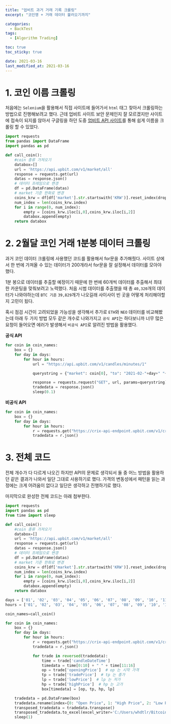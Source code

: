 ```yaml
---
title: "업비트 과거 거래 기록 크롤링"
excerpt: "코인명 + 거래 데이터 불러오기까지"

categories:
  - BackTest
tags:
  - [Algorithm Trading]

toc: true
toc_sticky: true

date: 2021-03-16
last_modified_at: 2021-03-16
---
```


# 1. 코인 이름 크롤링
처음에는 `Selenium`을 활용해서 직접 사이트에 들어가서 `html` 태그 찾아서 크롤링하는 방법으로 진행해보려고 했다. 근데 업비트 사이트 보안 문제인지 잘 모르겠지만 사이트에 접속이 되지를 않아서 구글링을 하던 도중 [업비트 API 사이트](https://api.upbit.com/v1/market/all)를 통해 쉽게 이름을 크롤링 할 수 있었다.

```python
import requests
from pandas import DataFrame
import pandas as pd

def call_coin():
    #coin 종류 가져오기
    databox=[]
    url = 'https://api.upbit.com/v1/market/all'
    response = requests.get(url)
    datas = response.json()
    # 데이터 프레임으로 변경
    df = pd.DataFrame(datas)
    # market 기준 한화로 변경
    coins_krw = df[df['market'].str.startswith('KRW')].reset_index(drop=True)
    num_index = len(coins_krw.index)
    for i in range(0, num_index):
        empty = [coins_krw.iloc[i,0],coins_krw.iloc[i,2]]
        databox.append(empty)
    return databox
```
# 2. 2월달 코인 거래 1분봉 데이터 크롤링
과거 코인 데이터 크롤링에 사용했던 코드를 활용해서 for문을 추가해줬다. 사이트 상에서 한 번에 가져올 수 있는 데이터가 200개라서 for문을 잘 설정해서 데이터를 모아야했다.  

1분 봉으로 데이터를 추출할 예정이기 때문에 한 번에 60개씩 데이터를 추출해서 최대한 카운팅을 맞춰보려고 노력했다. 처음 시범 데이터를 추출했을 때 총 `40,320`개의 데이터가 나와야하는데 `BTC 기준` `39,829`개가 나오길래 사이사이 빈 곳을 어떻게 처리해야할지 고민이 됬다.

혹시 점검 시간이 고려되었을 가능성을 생각해서 추가로 `ETH`와 `NEO` 데이터를 비교해봤는데 아래 두 가지 방법 모두 같은 개수로 나와가지고 `공식 API`는 하다보니까 너무 많은 요청이 들어오면 에러가 발생해서 `비공식 API`로 알려진 방법을 활용했다.

**공식 API**

```python
for coin in coin_names:
    box = {}
    for day in days:
        for hour in hours:
            url = "https://api.upbit.com/v1/candles/minutes/1"

            querystring = {"market": coin[0], "to": "2021-02-"+day+" "+hour+":00:00", "count": "60"}

            response = requests.request("GET", url, params=querystring)
            tradedata = response.json()
            sleep(0.1)
```

**비공식 API**
```python
for coin in coin_names:
    box = {}
    for day in days:
        for hour in hours:
            r = requests.get("https://crix-api-endpoint.upbit.com/v1/crix/candles/minutes/1?code=CRIX.UPBIT."+coin[0]+"&count=60&to=2021-02-"+day+"%20"+hour+":00:00")
            tradedata = r.json()
```

# 3. 전체 코드

전체 개수가 다 다르게 나오긴 하지만 API의 문제로 생각되서 둘 중 어느 방법을 활용하던 같은 결과가 나와서 일단 그대로 사용하기로 했다. 가격의 변동성에서 패턴을 읽는 과정에는 크게 어려움이 없다고 일단은 생각하고 진행하기로 했다. 

마지막으로 완성한 전체 코드는 아래 첨부한다.
```python
import requests
import pandas as pd
from time import sleep

def call_coin():
    #coin 종류 가져오기
    databox=[]
    url = 'https://api.upbit.com/v1/market/all'
    response = requests.get(url)
    datas = response.json()
    # 데이터 프레임으로 변경
    df = pd.DataFrame(datas)
    # market 기준 한화로 변경
    coins_krw = df[df['market'].str.startswith('KRW')].reset_index(drop=True)
    num_index = len(coins_krw.index)
    for i in range(0, num_index):
        empty = [coins_krw.iloc[i,0],coins_krw.iloc[i,2]]
        databox.append(empty)
    return databox

days = ['01', '02', '03', '04', '05', '06', '07', '08', '09', '10', '11', '12', '13', '14', '15', '16', '17', '18', '19', '20', '21', '22', '23', '24', '25', '26', '27', '28']
hours = ['01', '02', '03', '04', '05', '06', '07', '08', '09', '10', '11', '12', '13', '14', '15', '16', '17', '18', '19', '20', '21', '22', '23', '24']

coin_names=call_coin()

for coin in coin_names:
    box = {}
    for day in days:
        for hour in hours:
            r = requests.get("https://crix-api-endpoint.upbit.com/v1/crix/candles/minutes/1?code=CRIX.UPBIT."+coin[0]+"&count=60&to=2021-02-"+day+"%20"+hour+":00:00")
            tradedata = r.json()

            for trade in reversed(tradedata):
                time = trade['candleDateTime']
                timedata = time[0:10] + " " + time[11:16]
                op = trade['openingPrice']  # op 는 시작 가격
                tp = trade['tradePrice']  # tp 는 종가
                lp = trade['lowPrice']  # lp 는 저가
                hp = trade['highPrice']  # hp 는 고가
                box[timedata] = [op, tp, hp, lp]

    tradedata = pd.DataFrame(box)
    tradedata.rename(index={0: "Open Price", 1: "High Price", 2: "Low Price", 3: 'Close Price'}, inplace=True)
    transposed_tradedata = tradedata.transpose()
    transposed_tradedata.to_excel(excel_writer='C:/Users/whdtlr/Bitcoin_desktop/coins/'+coin[1]+'.xlsx')
    sleep(1)
```
